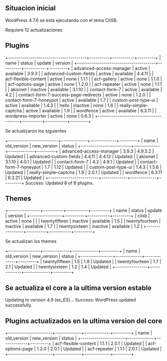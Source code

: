 ## Situacion inicial

WordPress 4.7.6 se está ejecutando con el tema CIISB.

Requiere 12 actualizaciones


## Plugins

+---------------------------------------+----------+-----------+---------+
| name                                  | status   | update    | version |
+---------------------------------------+----------+-----------+---------+
| advanced-access-manager               | active   | available | 3.9.3   |
| advanced-custom-fields                | active   | available | 4.4.11  |
| acf-flexible-content                  | active   | none      | 1.1.1   |
| acf-gallery                           | active   | none      | 1.1.0   |
| acf-options-page                      | active   | none      | 1.2.0   |
| acf-repeater                          | active   | none      | 1.1.1   |
| akismet                               | inactive | available | 3.1.10  |
| contact-form-7                        | active   | available | 4.2     |
| contact-form-7-success-page-redirects | active   | none      | 1.2.0   |
| contact-form-7-honeypot               | active   | available | 1.7     |
| custom-post-type-ui                   | active   | available | 1.4.3   |
| hello                                 | inactive | none      | 1.6     |
| really-simple-captcha                 | active   | available | 1.9     |
| wordfence                             | active   | available | 6.3.11  |
| wordpress-importer                    | active   | none      | 0.6.3   |
+---------------------------------------+----------+-----------+---------+

Se actualizaron los siguientes

+-------------------------+-------------+-------------+---------+
| name                    | old_version | new_version | status  |
+-------------------------+-------------+-------------+---------+
| advanced-access-manager | 3.9.3       | 4.9.5.2     | Updated |
| advanced-custom-fields  | 4.4.11      | 4.4.12      | Updated |
| akismet                 | 3.1.10      | 4.0.1       | Updated |
| contact-form-7          | 4.2         | 4.9.1       | Updated |
| contact-form-7-honeypot | 1.7         | 1.12        | Updated |
| custom-post-type-ui     | 1.4.3       | 1.5.6       | Updated |
| really-simple-captcha   | 1.9         | 2.0.1       | Updated |
| wordfence               | 6.3.11      | 6.3.21      | Updated |
+-------------------------+-------------+-------------+---------+
Success: Updated 8 of 8 plugins.

## Themes

+----------------+----------+-----------+---------+
| name           | status   | update    | version |
+----------------+----------+-----------+---------+
| ciisb          | active   | none      |         |
| twentyfifteen  | inactive | available | 1.5     |
| twentyfourteen | inactive | available | 1.7     |
| twentysixteen  | inactive | available | 1.2     |
+----------------+----------+-----------+---------+

Se actualizan los themes

+----------------+-------------+-------------+---------+
| name           | old_version | new_version | status  |
+----------------+-------------+-------------+---------+
| twentyfifteen  | 1.5         | 1.9         | Updated |
| twentyfourteen | 1.7         | 2.1         | Updated |
| twentysixteen  | 1.2         | 1.4         | Updated |
+----------------+-------------+-------------+---------+


## Se actualiza el core a la ultima version estable

Updating to version 4.9 (es_ES)...
Success: WordPress updated successfully.

## Plugins actualizados en la ultima version del core

+----------------------+-------------+-------------+---------+
| name                 | old_version | new_version | status  |
+----------------------+-------------+-------------+---------+
| acf-flexible-content | 1.1.1       | 2.0.1       | Updated |
| acf-options-page     | 1.2.0       | 2.0.1       | Updated |
| acf-repeater         | 1.1.1       | 2.0.1       | Updated |
+----------------------+-------------+-------------+---------+


